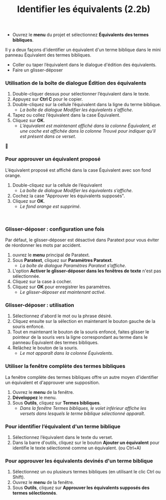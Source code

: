 ﻿---
title: Identifier les équivalents (2.2b)
---
-  Ouvrez le **menu** du projet et sélectionnez **Équivalents des termes bibliques**.

Il y a deux façons d'identifier un équivalent d'un terme biblique dans le mini panneau Équivalent des termes bibliques.

-  Coller ou taper l’équivalent dans le dialogue d'édition des équivalents.
-  Faire un glisser-déposer

### Utilisation de la boîte de dialogue Édition des équivalents

1.  Double-cliquer dessus pour sélectionner l’équivalent dans le texte.
1.  Appuyez sur **Ctrl C** pour le copier.
1.  Double-cliquez sur la cellule l’équivalent dans la ligne du terme biblique.  
     -  *La boîte de dialogue Modifier les équivalents s'affiche*.
1.  Tapez ou collez l’équivalent dans la case Équivalent.
1.  Cliquez sur **OK**.  
     -  *L’équivalent est maintenant affiché dans la colonne Équivalent, et une coche est affichée dans la colonne Trouvé pour indiquer qu'il est présent dans ce verset*.


📄

### Pour approuver un équivalent proposé

L’équivalent proposé est affiché dans la case Équivalent avec son fond orange.

1.  Double-cliquez sur la cellule de l’équivalent
     -  *La boîte de dialogue Modifier les équivalents s’affiche*.
1.  Cochez la case "Approuver les équivalents supposés".
1.  Cliquez sur **OK**.  
     -  *Le fond orange est supprimé*.

 

### Glisser-déposer : configuration une fois

Par défaut, le glisser-déposer est désactivé dans Paratext pour vous éviter de réordonner les mots par accident.

1.  ouvrez le **menu** principal de Paratext.
1.  Sous **Paratext**, cliquez sur **Paramètres Paratext**.  
     -  *La boîte de dialogue Paramètres Paratext s’affiche*.
1.  L'option **Activer le glisser-déposer dans les fenêtres de texte** n'est pas sélectionnée.
1.  Cliquez sur la case à cocher.
1.  Cliquez sur **OK** pour enregistrer les paramètres.
     -  *Le glisser-déposer est maintenant activé*.

### Glisser-déposer : utilisation

1.   Sélectionnez d'abord le mot ou la phrase désiré.
1.   Cliquez ensuite sur la sélection en maintenant le bouton gauche de la souris enfoncé.
1.   Tout en maintenant le bouton de la souris enfoncé, faites glisser le pointeur de la souris vers la ligne correspondant au terme dans le panneau Équivalent des termes bibliques.
1.   Relâchez le bouton de la souris.  
     -  *Le mot apparaît dans la colonne Équivalents*.

### Utiliser la fenêtre complète des termes bibliques

La fenêtre complète des termes bibliques offre un autre moyen d'identifier un équivalent et d'approuver une supposition.

1.  Ouvrez le **menu** de la fenêtre.
1.  **Développez** le menu.
1.  Sous **Outils**, cliquez sur **Termes bibliques**.  
    -  *Dans la fenêtre Termes bibliques, le volet inférieur affiche les versets dans lesquels le terme biblique sélectionné apparaît*.

### Pour identifier l’équivalent d'un terme biblique

1.  Sélectionnez l’équivalent dans le texte du verset.
1.  Dans la barre d'outils, cliquez sur le bouton **Ajouter un équivalent** pour identifie le texte sélectionné comme un équivalent. (ou Ctrl+A)

### Pour approuver les équivalents devinés d'un terme biblique

1.   Sélectionnez un ou plusieurs termes bibliques (en utilisant le clic Ctrl ou Shift).
1.   Ouvrez le **menu** de la fenêtre.
1.   Sous **Outils**, cliquez sur **Approuver les équivalents supposés des termes sélectionnés**.

